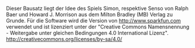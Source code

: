 Dieser Bausatz liegt der Idee des Spiels Simon, respektive Senso von Ralph Baer und Howard J. Morrison aus dem Milton Bradley (MB) Verlag zu Grunde.
Für die Software wird die Version von http://www.sparkfun.com verwendet und ist lizenziert unter der "Creative Commons Namensnennung - Weitergabe unter gleichen Bedingungen 4.0 International Lizenz". http://creativecommons.org/licenses/by-sa/4.0/
